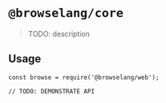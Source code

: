 # `@browselang/core`

> TODO: description

## Usage

```
const browse = require('@browselang/web');

// TODO: DEMONSTRATE API
```
